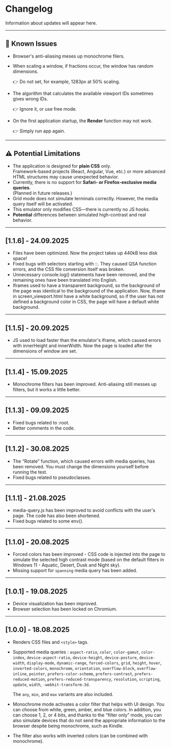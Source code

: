 
# Changelog

Information about updates will appear here.

---

## 🐞 Known Issues
- Browser's anti-aliasing meses up monochrome filers.
- When scaling a window, if fractions occur, the window has random dimensions.

  👉 Do not set, for example, 1283px at 50% scaling.
- The algorithm that calculates the available viewport IDs sometimes gives wrong IDs.

  👉 Ignore it, or use free mode. 
- On the first application startup, the **Render** function may not work.

  👉 Simply run app again. 

---

## ⚠️ Potential Limitations

-   The application is designed for **plain CSS** only.  
    Framework-based projects (React, Angular, Vue, etc.) or more advanced HTML structures may cause unexpected behavior.
-   Currently, there is no support for **Safari- or Firefox-exclusive media queries**.  
    (Planned in future releases.)
- Grid mode does not simulate terminals correctly. However, the media query itself will be activated.
- This emulator only modifies CSS—there is currently no JS hooks.
- **Potential** differences between simulated high-contrast and real behavior.

---

## [1.1.6] - 24.09.2025

- Files have been optimized. Now the project takes up 440kB less disk space!
- Fixed bugs with selectors starting with ::. They caused QSA function errors, and the CSS file conversion itself was broken.
- Unnecessary console.log() statements have been removed, and the remaining ones have been translated into English.
- Iframes used to have a transparent background, so the background of the page was identical to the background of the application. Now, iframe in screen_viewport.html have a white background, so if the user has not defined a background color in CSS, the page will have a default white background.

---

## [1.1.5] - 20.09.2025

- JS used to load faster than the emulator's iframe, which caused errors with innerHeight and innerWidth. Now the page is loaded after the dimensions of window are set.

---

## [1.1.4] - 15.09.2025

- Monochrome filters has been improved. Anti-aliasing still messes up filters, but it works a little better.

---

## [1.1.3] - 09.09.2025

- Fixed bugs related to :root.
- Better comments in the code.

---

## [1.1.2] - 30.08.2025

- The “Rotate” function, which caused errors with media queries, has been removed. You must change the dimensions yourself before running the test.
- Fixed bugs related to pseudoclasses.

---

## [1.1.1] - 21.08.2025

- media-query.js has been improved to avoid conflicts with the user's page. The code has also been shortened.
- Fixed bugs related to some env().

---

## [1.1.0] - 20.08.2025

- Forced colors has been improved - CSS code is injected into the page to simulate the selected high contrast mode (based on the default filters in Windows 11 - Aquatic, Desert, Dusk and Night sky).
- Missing support for `spanning` media query has been added.

---

## [1.0.1] - 19.08.2025

- Device visualization has been improved.
- Browser selection has been locked on Chromium.

---

## [1.0.0] - 18.08.2025

- Renders CSS files and `<style>` tags.
- Supported media queries : `aspect-ratio`, `color`, `color-gamut`, `color-index`, `device-aspect-ratio`, `device-height`, `device-posture`, `device-width`, `display-mode`, `dynamic-range`, `forced-colors`, `grid`, `height`, `hover`, `inverted-colors`, `monochrome`, `orientation`, `overflow-block`, `overflow-inline`, `pointer`, `prefers-color-scheme`, `prefers-contrast`, `prefers-reduced-motion`, `prefers-reduced-transparency`, `resolution`, `scripting`, `update`, `width`, `-webkit-transform-3d`.
  
  The `any`, `min`, and `max` variants are also included.
- Monochrome mode activates a color filter that helps with UI design. You can choose from white, green, amber, and blue colors. In addition, you can choose 1, 2, or 4 bits, and thanks to the “filter only” mode, you can also simulate devices that do not send the appropriate information to the browser despite being monochrome, such as Kindle.
- The filter also works with inverted colors (can be combined with monochrome).
